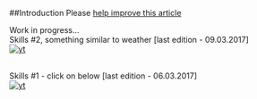 ##Introduction
Please <a href="https://github.com/{{ site.github.repository_nwo }}/edit/{{ site.branch }}/{{ page.path }}">help improve this article</a>

Work in progress... </br>
Skills #2, something similar to weather [last edition - 09.03.2017] <br/>
[![yt](https://cloud.githubusercontent.com/assets/19840443/23770932/5f923882-0515-11e7-934f-ef6003e8f2e9.png)](https://youtu.be/_8u_2V7tOnU) <br/> <br/>

Skills #1 - click on below [last edition - 06.03.2017] <br/>
[![yt](https://cloud.githubusercontent.com/assets/19840443/23608712/ee59729a-026a-11e7-9d6d-10f1b7da6068.png)](https://youtu.be/1nAjLJLYbfI)
